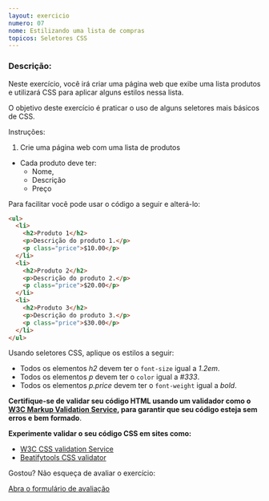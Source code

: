 ```yaml
---
layout: exercicio
numero: 07
nome: Estilizando uma lista de compras
topicos: Seletores CSS
---
```


### Descrição:

Neste exercício, você irá criar uma página web que exibe uma lista produtos e utilizará CSS para aplicar alguns estilos nessa lista.

O objetivo deste exercício é praticar o uso de alguns seletores mais básicos de CSS.

Instruções:

 1. Crie uma página web com uma lista de produtos
 - Cada produto deve ter:
   - Nome, 
   - Descrição
   - Preço

Para facilitar você pode usar o código a seguir e alterá-lo:

```html
<ul>
  <li>
    <h2>Produto 1</h2>
    <p>Descrição do produto 1.</p>
    <p class="price">$10.00</p>
  </li>
  <li>
    <h2>Produto 2</h2>
    <p>Descrição do produto 2.</p>
    <p class="price">$20.00</p>
  </li>
  <li>
    <h2>Produto 3</h2>
    <p>Descrição do produto 3.</p>
    <p class="price">$30.00</p>
  </li>
</ul>
```


Usando seletores CSS, aplique os estilos a seguir:

- Todos os elementos *h2* devem ter o `font-size` igual a *1.2em*.
- Todos os elementos *p* devem ter o `color` igual a *#333*.
- Todos os elementos *p.price* devem ter o `font-weight` igual a *bold*.


**Certifique-se de validar seu código HTML usando um validador como o [W3C Markup Validation Service](https://validator.w3.org/), para garantir que seu código esteja sem erros e bem formado**.

**Experimente validar o seu código CSS em sites como:**

- <a href="https://jigsaw.w3.org/css-validator/" target="_blank">W3C CSS validation Service</a>
- <a href="https://beautifytools.com/css-validator.php" hreflang="en" target="_blank">Beatifytools CSS validator</a>

Gostou? Não esqueça de avaliar o exercício:

<a class="btn" href="https://forms.gle/scs1VxDDFSiMqAhe8" target="_blank"> Abra o formulário de avaliação</a>
